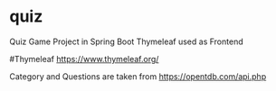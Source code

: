 # quiz
Quiz Game Project in Spring Boot Thymeleaf used as Frontend

#Thymeleaf
https://www.thymeleaf.org/

Category and Questions are taken from https://opentdb.com/api.php
